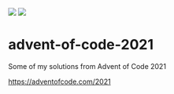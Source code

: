 ![](https://img.shields.io/badge/days%20completed-9-red)
![](https://img.shields.io/badge/stars%20⭐-18-yellow)

# advent-of-code-2021
Some of my solutions from Advent of Code 2021 

https://adventofcode.com/2021

